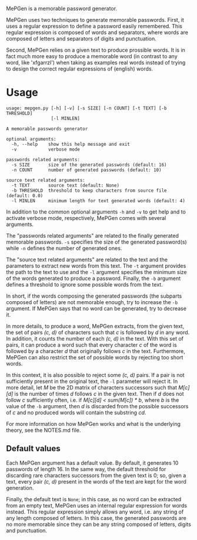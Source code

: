 MePGen is a memorable password generator.

MePGen uses two techniques to generate memorable passwords. First, it uses a regular expression to define a password easily remembered. This regular expression is composed of words and separators, where words are composed of letters and separators of digits and punctuation.

Second, MePGen relies on a given text to produce prossible words. It is in fact much more easy to produce a memorable word (in contrast to any word, like 'xfgarrzl') when taking as examples real words instead of trying to design the correct regular expressions of (english) words.


# Usage

```
usage: mepgen.py [-h] [-v] [-s SIZE] [-n COUNT] [-t TEXT] [-b THRESHOLD]
                 [-l MINLEN]

A memorable passwords generator

optional arguments:
  -h, --help    show this help message and exit
  -v            verbose mode

passwords related arguments:
  -s SIZE       size of the generated passwords (default: 16)
  -n COUNT      number of generated passwords (default: 10)

source text related arguments:
  -t TEXT       source text (default: None)
  -b THRESHOLD  threshold to keep characters from source file (default: 0.0)
  -l MINLEN     minimum length for text generated words (default: 4)
```

In addition to the common optional arguments `-h` and `-v` to get help and to activate verbose mode, respectively, MePGen comes with several arguments.

The "passwords related arguments" are related to the finally generated memorable passwords. `-s` specifies the size of the generated password(s) while `-n` defines the number of generated ones.

The "source text related arguments" are related to the text and the parameters to extract new words from this text. The `-t` argument provides the path to the text to use and the `-l` argument specifies the minimum size of the words generated to produce a password. Finally, the `-b` argument defines a threshold to ignore some possible words from the text.

In short, if the words composing the generated passwords (the subparts composed of letters) are not memorable enough, try to increase the `-b` argument. If MePGen says that no word can be generated, try to decrease it.

In more details, to produce a word, MePGen extracts, from the given text, the set of pairs *(c, d)* of characters such that *c* is followed by *d* in any word. In addition, it counts the number of each *(c, d)* in the text. With this set of pairs, it can produce a word such that every character *c* of the word is followed by a character *d* that originally follows *c* in the text. Furthermore, MePGen can also restrict the set of possible words by rejecting too short words.

In this context, it is also possible to reject some *(c, d)* pairs. If a pair is not sufficiently present in the original text, the `-l` parameter will reject it. In more detail, let *M* be the 2D matrix of characters successors such that *M[c][d]* is the number of times *d* follows *c* in the given text. Then if *d* does not follow *c* sufficiently often, i.e. if *M[c][d] < sum(M[c]) * b*, where *b* is the value of the `-b` argument, then *d* is discarded from the possible successors of *c* and no produced words will contain the substring *cd*.

For more information on how MePGen works and what is the underlying theory, see the NOTES.md file.


## Default values

Each MePGen argument has a default value. By default, it generates 10 passwords of length 16. In the same way, the default threshold for discarding rare characters successors from the given text is 0; so, given a text, every pair *(c, d)* present in the words of the text are kept for the word generation.

Finally, the default text is `None`; in this case, as no word can be extracted from an empty text, MePGen uses an internal regular expression for words instead. This regular expression simply allows any word, i.e. any string of any length composed of letters. In this case, the generated passwords are no more memorable since they can be any string composed of letters, digits and punctuation.